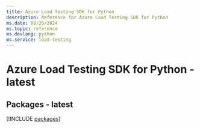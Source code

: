 ```yaml
---
title: Azure Load Testing SDK for Python
description: Reference for Azure Load Testing SDK for Python
ms.date: 08/26/2024
ms.topic: reference
ms.devlang: python
ms.service: load-testing
---
```

# Azure Load Testing SDK for Python - latest

## Packages - latest
[!INCLUDE [packages](load-testing-index.md)]